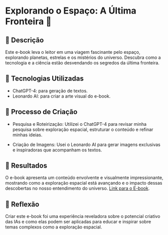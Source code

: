 # Explorando o Espaço: A Última Fronteira 🚀

## 📒 Descrição
Este e-book leva o leitor em uma viagem fascinante pelo espaço, explorando planetas, estrelas e os mistérios do universo. Descubra como a tecnologia e a ciência estão desvendando os segredos da última fronteira.

## 🤖 Tecnologias Utilizadas
* ChatGPT-4: para geração de textos.
* Leonardo AI: para criar a arte visual do e-book.

## 🧐 Processo de Criação
* Pesquisa e Roteirização: Utilizei o ChatGPT-4 para revisar minha pesquisa sobre exploração espacial, estruturar o conteúdo e refinar minhas ideias.

* Criação de Imagens: Usei o Leonardo AI para gerar imagens exclusivas e inspiradoras que acompanham os textos.

## 🚀 Resultados
O e-book apresenta um conteúdo envolvente e visualmente impressionante, mostrando como a exploração espacial está avançando e o impacto dessas descobertas no nosso entendimento do universo.
[Link para o E-book](https://ebook-swart-eight.vercel.app/).
## 💭 Reflexão 
Criar este e-book foi uma experiência reveladora sobre o potencial criativo das IAs e como elas podem ser aplicadas para educar e inspirar sobre temas complexos como a exploração espacial.
